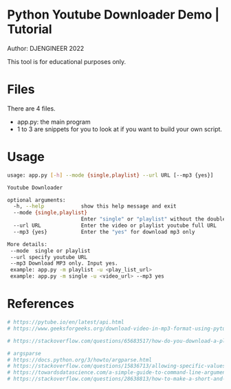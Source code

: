 # Python Youtube Downloader Demo | Tutorial
Author: DJENGINEER 2022

This tool is for educational purposes only.

# Files
There are 4 files.
- app.py: the main program
- 1 to 3 are snippets for you to look at if you want to build your own script.

# Usage

```bash
usage: app.py [-h] --mode {single,playlist} --url URL [--mp3 {yes}]

Youtube Downloader

optional arguments:
  -h, --help            show this help message and exit
  --mode {single,playlist}
                        Enter "single" or "playlist" without the double quotes
  --url URL             Enter the video or playlist youtube full URL
  --mp3 {yes}           Enter the "yes" for download mp3 only

More details:
 --mode  single or playlist 
 --url specify youtube URL 
 --mp3 Download MP3 only. Input yes. 
 example: app.py -m playlist -u <play_list_url> 
 example: app.py -m single -u <video_url> --mp3 yes
```

# References

```Python
# https://pytube.io/en/latest/api.html
# https://www.geeksforgeeks.org/download-video-in-mp3-format-using-pytube/

# https://stackoverflow.com/questions/65683517/how-do-you-download-a-playlist-from-youtube-using-pytube

# argsparse
# https://docs.python.org/3/howto/argparse.html
# https://stackoverflow.com/questions/15836713/allowing-specific-values-for-an-argparse-argument
# https://towardsdatascience.com/a-simple-guide-to-command-line-arguments-with-argparse-6824c30ab1c3
# https://stackoverflow.com/questions/28638813/how-to-make-a-short-and-long-version-of-a-required-argument-using-python-argpars
```